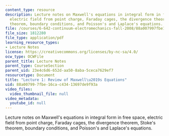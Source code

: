 ```yaml
---
content_type: resource
description: Lecture notes on Maxwell's equations in integral form in free space,
  electric field from point charge, Faraday cages, the divergence theorem, Stoke's
  theorem, boundary conditions, and Poisson's and Laplace's equations.
file: /courses/6-642-continuum-electromechanics-fall-2008/88a007997fbe16cac43413697de9f93a_lec01_f08.pdf
file_size: 1812280
file_type: application/pdf
learning_resource_types:
- Lecture Notes
license: https://creativecommons.org/licenses/by-nc-sa/4.0/
ocw_type: OCWFile
parent_title: Lecture Notes
parent_type: CourseSection
parent_uid: 23e4c6d6-652d-aa50-8aba-5ceca7629ef7
resourcetype: Document
title: "Lecture 1: Review of Maxwell\u2019s Equations"
uid: 88a00799-7fbe-16ca-c434-13697de9f93a
video_files:
  video_thumbnail_file: null
video_metadata:
  youtube_id: null
---
```

Lecture notes on Maxwell's equations in integral form in free space, electric field from point charge, Faraday cages, the divergence theorem, Stoke's theorem, boundary conditions, and Poisson's and Laplace's equations.
